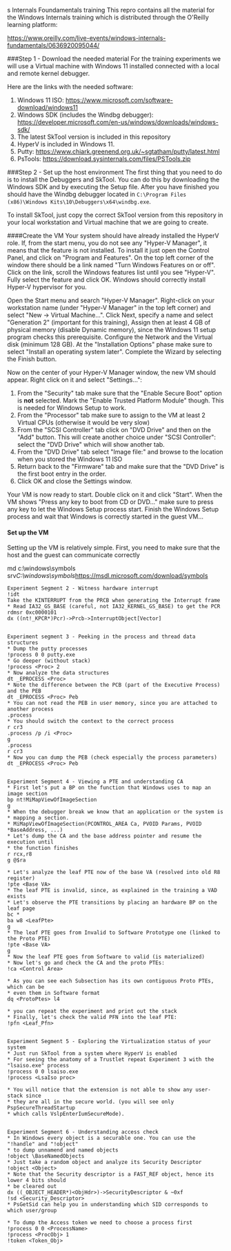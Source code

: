 s Internals Foundamentals training
This repro contains all the material for the Windows Internals training which is distributed through the O'Reilly learning platform:

https://www.oreilly.com/live-events/windows-internals-fundamentals/0636920095044/

###Step 1 - Download the needed material
For the training experiments we will use a Virtual machine with Windows 11 installed connected with a local and remote kernel debugger.

Here are the links with the needed software:
1.  Windows 11 ISO: https://www.microsoft.com/software-download/windows11
1. Windows SDK (includes the Windbg debugger): https://developer.microsoft.com/en-us/windows/downloads/windows-sdk/
1. The latest SkTool version is included in this repository
1. HyperV is included in Windows 11.
1. Putty: https://www.chiark.greenend.org.uk/~sgtatham/putty/latest.html
1. PsTools: https://download.sysinternals.com/files/PSTools.zip


###Step 2 - Set up the host environment
The first thing that you need to do is to install the Debuggers and SkTool. You can do this by downloading the Windows SDK and by executing the Setup file. After you have finished you should have the Windbg debugger located in `C:\Program Files (x86)\Windows Kits\10\Debuggers\x64\windbg.exe`.

To install SkTool, just copy the correct SkTool version from this repository in your local workstation and Virtual machine that we are going to create.

####Create the VM
Your system should have already installed the HyperV role. If, from the start menu, you do not see any "Hyper-V Manager", it means that the feature is not installed. To install it just open the Control Panel, and click on "Program and Features". On the top left corner of the window there should be a link named "Turn Windows Features on or off". Click on the link, scroll the Windows features list until you see "Hyper-V". Fully select the feature and click OK. Windows should correctly install Hyper-V hypervisor for you.

Open the Start menu and search "Hyper-V Manager". Right-click on your workstation name (under "Hyper-V Manager" in the top left corner) and select "New -> Virtual Machine...". Click Next, specify a name and select "Generation 2" (important for this training), Assign then at least 4 GB of physical memory (disable Dynamic memory), since the Windows 11 setup program checks this prerequisite. Configure the Network and the Virtual disk (minimum 128 GB). At the "Installation Options" phase make sure to select "Install an operating system later". Complete the Wizard by selecting the Finish button.

Now on the center of your Hyper-V Manager window, the new VM should appear. Right click on it and select "Settings...":
1. From the "Security" tab make sure that the "Enable Secure Boot" option is **not** selected. Mark the "Enable Trusted Platform Module" though. This is needed for Windows Setup to work.
1. From the "Processor" tab make sure to assign to the VM at least 2 Virtual CPUs (otherwise it would be very slow)
1. From the "SCSI Controller" tab click on "DVD Drive" and then on the "Add" button. This will create another choice under "SCSI Controller": select the "DVD Drive" which will show another tab.
1. From the "DVD Drive" tab select "Image file:" and browse to the location when you stored the Windows 11 ISO
1. Return back to the "Firmware" tab and make sure that the "DVD Drive" is the first boot entry in the order.
1. Click OK and close the Settings window.

Your VM is now ready to start. Double click on it and click "Start". When the VM shows "Press any key to boot from CD or DVD..." make sure to press any key to let the Windows Setup process start. Finish the Windows Setup process and wait that Windows is correctly started in the guest VM...

#### Set up the VM 
Setting up the VM is relatively simple. First, you need to make sure that the host and the guest can communicate correctly



md c:\windows\symbols
srv*C:\windows\symbols*https://msdl.microsoft.com/download/symbols

```
Experiment Segment 2 - Witness hardware interrupt
!idt
Take the KINTERRUPT from the PRCB when generating the Interrupt frame
* Read IA32_GS_BASE (careful, not IA32_KERNEL_GS_BASE) to get the PCR
rdmsr 0xc0000101
dx ((nt!_KPCR*)Pcr)->Prcb->InterruptObject[Vector]


Experiment segment 3 - Peeking in the process and thread data structures
* Dump the putty processes
!process 0 0 putty.exe
* Go deeper (without stack)
!process <Proc> 2
* Now analyze the data structures
dt _EPROCESS <Proc>
* Note the difference between the PCB (part of the Executive Process) and the PEB
dt _EPROCESS <Proc> Peb
* You can not read the PEB in user memory, since you are attached to another process
.process
* You should switch the context to the correct process
r cr3
.process /p /i <Proc>
g
.process
r cr3
* Now you can dump the PEB (check especially the process parameters)
dt _EPROCESS <Proc> Peb


Experiment Segment 4 - Viewing a PTE and understanding CA
* First let's put a BP on the function that Windows uses to map an image section
bp nt!MiMapViewOfImageSection
g
* When the debugger break we know that an application or the system is
* mapping a section.
* MiMapViewOfImageSection(PCONTROL_AREA Ca, PVOID Params, PVOID *BaseAddress, ...)
* Let's dump the CA and the base address pointer and resume the execution until 
* the function finishes
r rcx,r8
g @$ra

* Let's analyze the leaf PTE now of the base VA (resolved into old R8 register)
!pte <Base VA>
* The leaf PTE is invalid, since, as explained in the training a VAD exists
* Let's observe the PTE transitions by placing an hardware BP on the leaf page
bc *
ba w8 <LeafPte>
g
* The leaf PTE goes from Invalid to Software Prototype one (linked to the Proto PTE)
!pte <Base VA>
g
* Now the leaf PTE goes from Software to valid (is materialized)
* Now let's go and check the CA and the proto PTEs:
!ca <Control Area>

* As you can see each Subsection has its own contiguous Proto PTEs, which can be
* even them in Software format
dq <ProtoPtes> l4

* you can repeat the experiment and print out the stack
* Finally, let's check the valid PFN into the leaf PTE:
!pfn <Leaf_Pfn>


Experiment Segment 5 - Exploring the Virtualization status of your system
* Just run SkTool from a system where HyperV is enabled
* For seeing the anatomy of a Trustlet repeat Experiment 3 with the "lsaiso.exe" process
!process 0 0 lsaiso.exe
!process <LsaIso proc> 

* You will notice that the extension is not able to show any user-stack since 
* they are all in the secure world. (you will see only PspSecureThreadStartup 
* which calls VslpEnterIumSecureMode).


Experiment Segment 6 - Understanding access check
* In Windows every object is a securable one. You can use the "!handle" and "!object"
* to dump unnamend and named objects
!object \BaseNamedObjects
* Just take a random object and analyze its Security Descriptor
!object <Object>
* Note that the Security descriptor is a FAST_REF object, hence its lower 4 bits should 
* be cleared out
dx ((_OBJECT_HEADER*)<ObjHdr>)->SecurityDescriptor & ~0xf
!sd <Security_Descriptor>
* PsGetSid can help you in understanding which SID corresponds to which user/group

* To dump the Access token we need to choose a process first
!process 0 0 <ProcessName>
!process <ProcObj> 1
!token <Token_Obj>
```